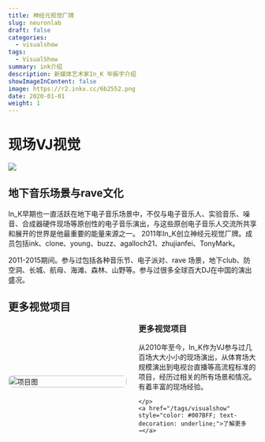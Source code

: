 ```yaml
---
title: 神经元视觉厂牌
slug: neuronlab
draft: false
categories:
  - visualshow
tags:
  - VisualShow
summary: ink介绍
description: 新媒体艺术家In_K 毕振宇介绍
showImageInContent: false
image: https://r2.inkx.cc/6b2552.png
date: 2020-01-01
weight: 1
---
```


# 现场VJ视觉

![](https://r2.inkx.cc/6b2552.png)
## 地下音乐场景与rave文化
In_K早期也一直活跃在地下电子音乐场景中，不仅与电子音乐人、实验音乐、噪音、合成器硬件现场等原创性的电子音乐演出，与这些原创电子音乐人交流所共享和展开的世界是他最重要的能量来源之一。
2011年In_K创立神经元视觉厂牌。成员包括ink、clone、young、buzz、agalloch21、zhujianfei、TonyMark。

2011-2015期间。参与过包括各种音乐节、电子派对、rave 场景，地下club、防空洞、长城、航母、海滩、森林、山野等。参与过很多全球百大DJ在中国的演出盛况。




## 更多视觉项目

<div style="display: flex; gap: 24px; align-items: center; margin-bottom: 32px;">
  <div style="flex: 1;">
    <img src="https://r2.inkx.cc/20250706145352743.jpg" alt="项目图" style="width:100%; border-radius:8px;" />
  </div>
  <div style="flex: 1;">
    <h3 style="margin-top: 0;">更多视觉项目</h3>
    <p style="margin: 0 0 12px;">从2010年至今，In_K作为VJ参与过几百场大大小小的现场演出，从体育场大规模演出到电视台直播等高流程标准的项目，经历过相关的所有场景和情况。有着丰富的现场经验。
	
    </p>
    <a href="/tags/visualshow" style="color: #007BFF; text-decoration: underline;">了解更多 →</a>
  </div>
</div>

